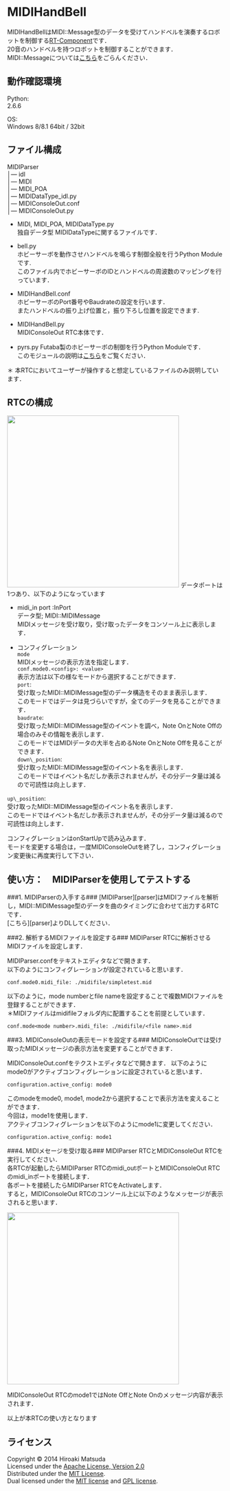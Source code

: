 MIDIHandBell
======================
MIDIHandBellはMIDI::Message型のデータを受けてハンドベルを演奏するロボットを制御する[RT-Component][rtm]です．  
20音のハンドベルを持つロボットを制御することができます．  
MIDI::Messageについては[こちら][idl]をごらんください． 

[rtm]:http://www.openrtm.org/openrtm/ja
[idl]: https://github.com/HiroakiMatsuda/MIDIDataType

動作確認環境
------
Python:  
2.6.6  

OS:  
Windows 8/8.1 64bit / 32bit  

ファイル構成
------
MIDIParser  
│― idl   
│― MIDI  
│― MIDI_POA  
│― MIDIDataType_idl.py  
│― MIDIConsoleOut.conf  
│― MIDIConsoleOut.py  

* MIDI, MIDI_POA, MIDIDataType.py  
独自データ型 MIDIDataTypeに関するファイルです．  
 
* bell.py  
ホビーサーボを動作させハンドベルを鳴らす制御全般を行うPython Moduleです.  
このファイル内でホビーサーボのIDとハンドベルの周波数のマッピングを行っています．  
 
* MIDIHandBell.conf  
ホビーサーボのPort番号やBaudrateの設定を行います．  
またハンドベルの振り上げ位置と，振り下ろし位置を設定できます.  

* MIDIHandBell.py  
MIDIConsoleOut RTC本体です．  

* pyrs.py
Futaba製のホビーサーボの制御を行うPython Moduleです．  
このモジュールの説明は[こちら][pyrs]をご覧ください．  

[pyrs]:https://github.com/HiroakiMatsuda/pyrs

＊ 本RTCにおいてユーザーが操作すると想定しているファイルのみ説明しています．  

RTCの構成
------  
<img src="https://github.com/downloads/HiroakiMatsuda/RsServoManager/readme_01.png" width="400px" />    
データポートは1つあり、以下のようになっています  
  
* midi\_in port :InPort  
データ型; MIDI::MIDIMessage  
MIDIメッセージを受け取り，受け取ったデータをコンソール上に表示します．  

* コンフィグレーション  
  ```mode```  
 MIDIメッセージの表示方法を指定します．  
 ```conf.mode0.<config>: <value>```  
 表示方法は以下の様なモードから選択することができます．  
 ```port```:  
 受け取ったMIDI::MIDIMessage型のデータ構造をそのまま表示します．  
 このモードではデータは見づらいですが，全てのデータを見ることができます．  
 ```baudrate```:   
 受け取ったMIDI::MIDIMessage型のイベントを調べ，Note OnとNote Offの場合のみその情報を表示します．  
 このモードではMIDIデータの大半を占めるNote OnとNote Offを見ることができます．  
 ```down\_position```:  
 受け取ったMIDI::MIDIMessage型のイベント名を表示します．  
 このモードではイベント名だしか表示されませんが，その分データ量は減るので可読性は向上します．   

 ```up\_position```:  
 受け取ったMIDI::MIDIMessage型のイベント名を表示します．  
 このモードではイベント名だしか表示されませんが，その分データ量は減るので可読性は向上します．   

 

 コンフィグレーションはonStartUpで読み込みます．  
 モードを変更する場合は，一度MIDIConsoleOutを終了し，コンフィグレーション変更後に再度実行して下さい．


使い方：　MIDIParserを使用してテストする
------
###1. MIDIParserの入手する###
[MIDIParser][parser]はMIDIファイルを解析し，MIDI::MIDIMessage型のデータを曲のタイミングに合わせて出力するRTCです．  
[こちら][parser]よりDLしてください．

[console]:http://pyserial.sourceforge.net/


###2. 解析するMIDIファイルを設定する###
MIDIParser RTCに解析させるMIDIファイルを設定します．  

MIDIParser.confをテキストエディタなどで開きます．  
以下のようにコンフィグレーションが設定されていると思います．  

```conf.mode0.midi_file: ./midifile/simpletest.mid ```     

以下のように，mode numberとfile nameを設定することで複数MIDIファイルを登録することができます．  
＊MIDIファイルはmidifileフォルダ内に配置することを前提としています．  

```conf.mode<mode number>.midi_file: ./midifile/<file name>.mid ```     
 
###3. MIDIConsoleOutの表示モードを設定する###
MIDIConsoleOutでは受け取ったMIDIメッセージの表示方法を変更することができます．  

MIDIConsoleOut.confをテクストエディタなどで開きます．
以下のようにmode0がアクティブコンフィグレーションに設定されていると思います．  

```configuration.active_config: mode0```   

このmodeをmode0, mode1, mode2から選択することで表示方法を変えることができます．  
今回は，mode1を使用します．  
アクティブコンフィグレーションを以下のようにmode1に変更してください．  

```configuration.active_config: mode1```  
  
###4. MIDIメセージを受け取る###
MIDIParser RTCとMIDIConsoleOut RTCを実行してください．  
各RTCが起動したらMIDIParser RTCのmidi\_outポートとMIDIConsoleOut RTCのmidi\_inポートを接続します．  
各ポートを接続したらMIDIParser RTCをActivateします．  
すると，MIDIConsoleOut RTCのコンソール上に以下のようなメッセージが表示されると思います． 

<img src="https://github.com/downloads/HiroakiMatsuda/RsMotion/readme_03.png" width="400px" />   

MIDIConsoleOut RTCのmode1ではNote OffとNote Onのメッセージ内容が表示されます．  
      
以上が本RTCの使い方となります  

ライセンス
----------
Copyright &copy; 2014 Hiroaki Matsuda  
Licensed under the [Apache License, Version 2.0][Apache]  
Distributed under the [MIT License][mit].  
Dual licensed under the [MIT license][MIT] and [GPL license][GPL].  
 
[Apache]: http://www.apache.org/licenses/LICENSE-2.0
[MIT]: http://www.opensource.org/licenses/mit-license.php
[GPL]: http://www.gnu.org/licenses/gpl.html